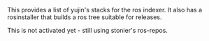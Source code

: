 
This provides a list of yujin's stacks for the ros indexer. It also has a
rosinstaller that builds a ros tree suitable for releases.

This is not activated yet - still using stonier's ros-repos.


